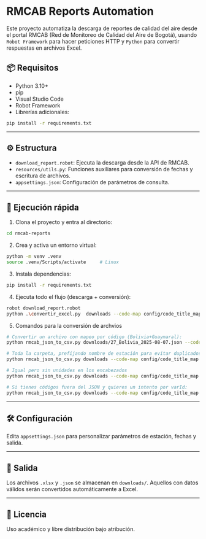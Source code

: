 # RMCAB Reports Automation

Este proyecto automatiza la descarga de reportes de calidad del aire desde el portal RMCAB (Red de Monitoreo de Calidad del Aire de Bogotá), usando `Robot Framework` para hacer peticiones HTTP y `Python` para convertir respuestas en archivos Excel.

## 📦 Requisitos

- Python 3.10+
- pip
- Visual Studio Code
- Robot Framework
- Librerías adicionales:

```bash
pip install -r requirements.txt
```

---

## ⚙️ Estructura

- `download_report.robot`: Ejecuta la descarga desde la API de RMCAB.
- `resources/utils.py`: Funciones auxiliares para conversión de fechas y escritura de archivos.
- `appsettings.json`: Configuración de parámetros de consulta.

---

## 🚀 Ejecución rápida

1. Clona el proyecto y entra al directorio:

```bash
cd rmcab-reports
```

2. Crea y activa un entorno virtual:

```bash
python -m venv .venv
source .venv/Scripts/activate     # Linux
```

3. Instala dependencias:

```bash
pip install -r requirements.txt
```

4. Ejecuta todo el flujo (descarga + conversión):

```bash
robot download_report.robot
python .\convertir_excel.py  downloads --code-map config/code_title_map.json
```

5. Comandos para la conversión de archvios

```bash
# Convertir un archivo con mapeo por código (Bolivia+Guaymaral):
python rmcab_json_to_csv.py downloads/27_Bolivia_2025-08-07.json --code-map config/code_title_map.json

# Toda la carpeta, prefijando nombre de estación para evitar duplicados (PM10, PM2.5, etc.)
python rmcab_json_to_csv.py downloads --code-map config/code_title_map.json --col-prefix name

# Igual pero sin unidades en los encabezados
python rmcab_json_to_csv.py downloads --code-map config/code_title_map.json --col-prefix id --labels-only

# Si tienes códigos fuera del JSON y quieres un intento por varId:
python rmcab_json_to_csv.py downloads --code-map config/code_title_map.json --fallback-varid
```

---

## 🛠 Configuración

Edita `appsettings.json` para personalizar parámetros de estación, fechas y salida.

---

## 📁 Salida

Los archivos `.xlsx` y `.json` se almacenan en `downloads/`. Aquellos con datos válidos serán convertidos automáticamente a Excel.

---

## 📃 Licencia

Uso académico y libre distribución bajo atribución.
